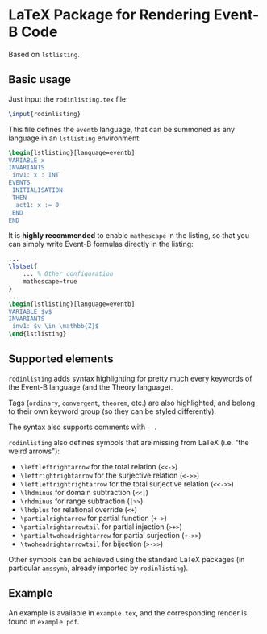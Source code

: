 # LaTeX Package for Rendering Event-B Code

Based on `lstlisting`.

## Basic usage

Just input the `rodinlisting.tex` file:
```latex
\input{rodinlisting}
```

This file defines the `eventb` language, that can be summoned as any language in
an `lstlisting` environment:
```latex
\begin{lstlisting}[language=eventb]
VARIABLE x
INVARIANTS
 inv1: x : INT
EVENTS
 INITIALISATION
 THEN
  act1: x := 0
 END
END
```

It is **highly recommended** to enable `mathescape` in the listing, so that you 
can simply write Event-B formulas directly in the listing:
```latex
...
\lstset{
    ... % Other configuration
    mathescape=true
}
...
\begin{lstlisting}[language=eventb]
VARIABLE $v$
INVARIANTS
 inv1: $v \in \mathbb{Z}$
\end{lstlisting}
```

## Supported elements

`rodinlisting` adds syntax highlighting for pretty much every keywords of the
Event-B language (and the Theory language).

Tags (`ordinary`, `convergent`, `theorem`, etc.) are also highlighted, and
belong to their own keyword group (so they can be styled differently).

The syntax also supports comments with `--`.

`rodinlisting` also defines symbols that are missing from LaTeX (i.e. "the weird
arrows"):
 * `\leftleftrightarrow` for the total relation (`<<->`)
 * `\leftrightrightarrow` for the surjective relation (`<->>`)
 * `\leftleftrightrightarrow` for the total surjective relation (`<<->>`)
 * `\lhdminus` for domain subtraction (`<<|`)
 * `\rhdminus` for range subtraction (`|>>`)
 * `\lhdplus` for relational override (`<+`)
 * `\partialrightarrow` for partial function (`+->`)
 * `\partialrightarrowtail` for partial injection (`>+>`)
 * `\partialtwoheadrightarrow` for partial surjection (`+->>`)
 * `\twoheadrightarrowtail` for bijection (`>->>`)

 Other symbols can be achieved using the standard LaTeX packages (in particular
 `amssymb`, already imported by `rodinlisting`).

## Example

An example is available in `example.tex`, and the corresponding render is found
in `example.pdf`.




